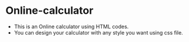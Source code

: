 # Online-calculator



- This is an Online calculator using HTML codes.
- You can design your calculator with any style you want using css file.
